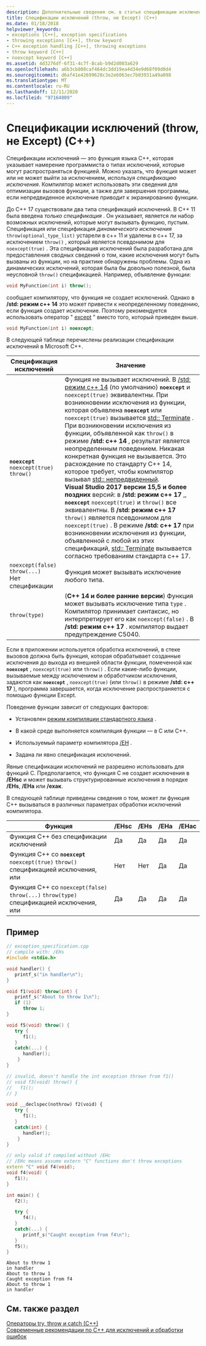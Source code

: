 ```yaml
---
description: Дополнительные сведения см. в статье спецификации исключений (throw, не только) (C++)
title: Спецификации исключений (throw, не Except) (C++)
ms.date: 01/18/2018
helpviewer_keywords:
- exceptions [C++], exception specifications
- throwing exceptions [C++], throw keyword
- C++ exception handling [C++], throwing exceptions
- throw keyword [C++]
- noexcept keyword [C++]
ms.assetid: 4d3276df-6f31-4c7f-8cab-b9d2d003a629
ms.openlocfilehash: a6b3cb808caf464dc3dd19ea4d34e9d68f09d0d4
ms.sourcegitcommit: d6af41e42699628c3e2e6063ec7b03931a49a098
ms.translationtype: MT
ms.contentlocale: ru-RU
ms.lasthandoff: 12/11/2020
ms.locfileid: "97164809"
---
```

# <a name="exception-specifications-throw-noexcept-c"></a>Спецификации исключений (throw, не Except) (C++)

Спецификации исключений — это функция языка C++, которая указывает намерение программиста о типах исключений, которые могут распространяться функцией. Можно указать, что функция может или не может выйти за исключением, используя *спецификацию исключения*. Компилятор может использовать эти сведения для оптимизации вызовов функции, а также для завершения программы, если непредвиденное исключение приводит к экранированию функции.

До C++ 17 существовали два типа спецификаций исключений. В C++ 11 была введена *только спецификация* . Он указывает, является ли набор возможных исключений, которые могут вызывать функцию, пустым. Спецификация или спецификация *динамического исключения* `throw(optional_type_list)` устарели в c++ 11 и удалены в c++ 17, за исключением `throw()` , который является псевдонимом для `noexcept(true)` . Эта спецификация исключений была разработана для предоставления сводных сведений о том, какие исключения могут быть вызваны из функции, но на практике обнаружены проблемы. Одна из динамических исключений, которая была бы довольно полезной, была неусловной `throw()` спецификацией. Например, объявление функции:

```cpp
void MyFunction(int i) throw();
```

сообщает компилятору, что функция не создает исключений. Однако в **/std: режим c++ 14** это может привести к неопределенному поведению, если функция создает исключение. Поэтому рекомендуется использовать оператор " [except](../cpp/noexcept-cpp.md) " вместо того, который приведен выше.

```cpp
void MyFunction(int i) noexcept;
```

В следующей таблице перечислены реализации спецификации исключений в Microsoft C++.

|Спецификация исключений|Значение|
|-----------------------------|-------------|
|**`noexcept`**<br/>`noexcept(true)`<br/>`throw()`|Функция не вызывает исключений. В [/std: режим c++ 14](../build/reference/std-specify-language-standard-version.md) (по умолчанию) **`noexcept`** и `noexcept(true)` эквивалентны. При возникновении исключения из функции, которая объявлена **`noexcept`** или `noexcept(true)` вызывается [std:: Terminate](../standard-library/exception-functions.md#terminate) . При возникновении исключения из функции, объявленной как `throw()` в режиме **/std: c++ 14** , результат является неопределенным поведением. Никакая конкретная функция не вызывается. Это расхождение по стандарту C++ 14, которое требует, чтобы компилятор вызывал [std:: непредвиденный](../standard-library/exception-functions.md#unexpected).  <br/> **Visual Studio 2017 версии 15,5 и более поздних** версий: в **/std: режим c++ 17** ,, **`noexcept`** `noexcept(true)` и `throw()` все эквивалентны. В **/std: режим c++ 17** `throw()` является псевдонимом для `noexcept(true)` . В режиме **/std: c++ 17** при возникновении исключения из функции, объявленной с любой из этих спецификаций, [std:: Terminate](../standard-library/exception-functions.md#terminate)  вызывается согласно требованиям стандарта c++ 17.|
|`noexcept(false)`<br/>`throw(...)`<br/>Нет спецификации|Функция может вызывать исключение любого типа.|
|`throw(type)`| (**C++ 14 и более ранние версии**) Функция может вызывать исключение типа `type` . Компилятор принимает синтаксис, но интерпретирует его как `noexcept(false)` . В **/std: режим c++ 17** . компилятор выдает предупреждение C5040.|

Если в приложении используется обработка исключений, в стеке вызовов должна быть функция, которая обрабатывает созданные исключения до выхода из внешней области функции, помеченной как **`noexcept`** , `noexcept(true)` или `throw()` . Если какие-либо функции, вызываемые между исключением и обработчиком исключения, задаются как **`noexcept`** , `noexcept(true)` (или `throw()` в режиме **/std: c++ 17** ), программа завершается, когда исключение распространяется с помощью функции Except.

Поведение функции зависит от следующих факторов:

- Установлен [режим компиляции стандартного языка](../build/reference/std-specify-language-standard-version.md) .
- В какой среде выполняется компиляция функции — в C или C++.

- Используемый параметр компилятора [/EH](../build/reference/eh-exception-handling-model.md) .

- Задана ли явно спецификация исключений.

Явные спецификации исключений не разрешено использовать для функций C. Предполагается, что функция C не создает исключения в **/EHsc** и может вызывать структурированные исключения в порядке **/EHs**, **/EHa** или **/ехак**.

В следующей таблице приведены сведения о том, может ли функция C++ вызываться в различных параметрах обработки исключений компилятора.

|Функция|/EHsc|/EHs|/EHa|/EHac|
|--------------|------------|-----------|-----------|------------|
|Функция C++ без спецификации исключений|Да|Да|Да|Да|
|Функция C++ со **`noexcept`** `noexcept(true)` `throw()` спецификацией исключения, или|Нет|Нет|Да|Да|
|Функция C++ со `noexcept(false)` `throw(...)` `throw(type)` спецификацией исключения, или|Да|Да|Да|Да|

## <a name="example"></a>Пример

```cpp
// exception_specification.cpp
// compile with: /EHs
#include <stdio.h>

void handler() {
   printf_s("in handler\n");
}

void f1(void) throw(int) {
   printf_s("About to throw 1\n");
   if (1)
      throw 1;
}

void f5(void) throw() {
   try {
      f1();
   }
   catch(...) {
      handler();
    }
}

// invalid, doesn't handle the int exception thrown from f1()
// void f3(void) throw() {
//   f1();
// }

void __declspec(nothrow) f2(void) {
   try {
      f1();
   }
   catch(int) {
      handler();
    }
}

// only valid if compiled without /EHc
// /EHc means assume extern "C" functions don't throw exceptions
extern "C" void f4(void);
void f4(void) {
   f1();
}

int main() {
   f2();

   try {
      f4();
   }
   catch(...) {
      printf_s("Caught exception from f4\n");
   }
   f5();
}
```

```Output
About to throw 1
in handler
About to throw 1
Caught exception from f4
About to throw 1
in handler
```

## <a name="see-also"></a>См. также раздел

[Операторы try, throw и catch (C++)](../cpp/try-throw-and-catch-statements-cpp.md)<br/>
[Современные рекомендации по C++ для исключений и обработки ошибок](errors-and-exception-handling-modern-cpp.md)
